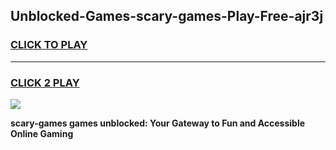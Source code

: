 
## Unblocked-Games-scary-games-Play-Free-ajr3j
<h3>
<a href="https://premium76.site?title=scary-games&ref=15A">CLICK TO PLAY</a></h3>
<hr>

<h3>
<a href="https://premium76.site?title=scary-games&ref=15A">CLICK 2 PLAY</a>
  
</h3>

<a href="https://premium76.site?title=scary-games&ref=15A"><img src="https://clearcache.store/games.png"></a>


**scary-games games unblocked: Your Gateway to Fun and Accessible Online Gaming**
